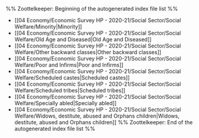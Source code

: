 %% Zoottelkeeper: Beginning of the autogenerated index file list  %%
-  [[04 Economy/Economic Survey HP - 2020-21/Social Sector/Social Welfare/Minority|Minority]]
-  [[04 Economy/Economic Survey HP - 2020-21/Social Sector/Social Welfare/Old Age and Diseased|Old Age and Diseased]]
-  [[04 Economy/Economic Survey HP - 2020-21/Social Sector/Social Welfare/Other backward classes|Other backward classes]]
-  [[04 Economy/Economic Survey HP - 2020-21/Social Sector/Social Welfare/Poor and Infirms|Poor and Infirms]]
-  [[04 Economy/Economic Survey HP - 2020-21/Social Sector/Social Welfare/Scheduled castes|Scheduled castes]]
-  [[04 Economy/Economic Survey HP - 2020-21/Social Sector/Social Welfare/Scheduled tribes|Scheduled tribes]]
-  [[04 Economy/Economic Survey HP - 2020-21/Social Sector/Social Welfare/Specially abled|Specially abled]]
-  [[04 Economy/Economic Survey HP - 2020-21/Social Sector/Social Welfare/Widows, destitute, abused and Orphans children|Widows, destitute, abused and Orphans children]]
%% Zoottelkeeper: End of the autogenerated index file list  %%
